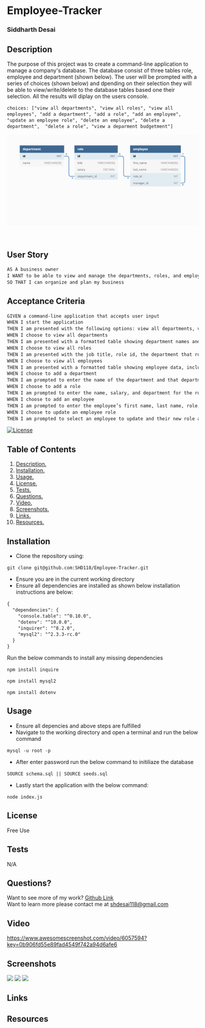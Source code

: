 # Employee-Tracker
### Siddharth Desai
## Description
The purpose of this project was to create a command-line application to manage a company's database. The database consist of three tables role, employee and department (shown below). The user will be prompted with a series of choices (shown below) and dpending on their selection they will be able to view/write/delete to the database tables based one their selection. All the results will diplay on the users console. 

```
choices: ["view all departments", "view all roles", "view all employees", "add a department", "add a role", "add an employee", "update an employee role", "delete an employee", "delete a department",  "delete a role", "view a deparment budgetment"]
```

![Database schema includes tables labeled “employee,” role,” and “department.”](./Assets/12-sql-homework-demo-01.png)

<br/>

## User Story

```md
AS A business owner
I WANT to be able to view and manage the departments, roles, and employees in my company
SO THAT I can organize and plan my business
```

## Acceptance Criteria

```md
GIVEN a command-line application that accepts user input
WHEN I start the application
THEN I am presented with the following options: view all departments, view all roles, view all employees, add a department, add a role, add an employee, and update an employee role
WHEN I choose to view all departments
THEN I am presented with a formatted table showing department names and department ids
WHEN I choose to view all roles
THEN I am presented with the job title, role id, the department that role belongs to, and the salary for that role
WHEN I choose to view all employees
THEN I am presented with a formatted table showing employee data, including employee ids, first names, last names, job titles, departments, salaries, and managers that the employees report to
WHEN I choose to add a department
THEN I am prompted to enter the name of the department and that department is added to the database
WHEN I choose to add a role
THEN I am prompted to enter the name, salary, and department for the role and that role is added to the database
WHEN I choose to add an employee
THEN I am prompted to enter the employee’s first name, last name, role, and manager, and that employee is added to the database
WHEN I choose to update an employee role
THEN I am prompted to select an employee to update and their new role and this information is updated in the database 
```
[![License](https://img.shields.io/badge/License-BSD_2--Clause-orange.svg)](https://opensource.org/licenses/BSD-2-Clause)
## Table of Contents
1. [ Description. ](#description)
2. [ Installation. ](#installation)
3. [ Usage. ](#usage)
4. [ License. ](#license)
6. [ Tests. ](#tests)
7. [ Questions. ](#questions)
8. [ Video. ](#video)
9. [ Screenshots. ](#screenshots)
10. [ Links. ](#links)
11. [ Resources. ](#resources)
## Installation
* Clone the repository using:
```
git clone git@github.com:SHD118/Employee-Tracker.git
```
* Ensure you are in the current working directory
* Ensure all dependencies are installed as shown below installation instructions are below:
```
{
  "dependencies": {
    "console.table": "^0.10.0",
    "dotenv": "^10.0.0",
    "inquirer": "^8.2.0",
    "mysql2": "^2.3.3-rc.0"
  }
}

```
Run the below commands to install any missing dependencies
```
npm install inquire
````
```
npm install mysql2
```
```
npm install dotenv
```

## Usage
* Ensure all depencies and above steps are fulfilled 
* Navigate to the working directory and open a terminal and run the below command
```
mysql -u root -p
```
* After enter password run the below command to initiliaze the database
```
SOURCE schema.sql || SOURCE seeds.sql
```
* Lastly start the application with the below command:
```
node index.js
```

## License
Free Use
## Tests
N/A
## Questions?
Want to see more of my work? [Github Link](https://github.com/SHD118/Team-Profile)
<br/>
Want to learn more please contact me at shdesai118@gmail.com

## Video
https://www.awesomescreenshot.com/video/6057594?key=0b906fd55e89fad4549f742a94d6afe6

## Screenshots
![](./Assets/role.PNG)
![](./Assets/emp.PNG)
![](./Assets/dep.PNG)

## Links


## Resources



